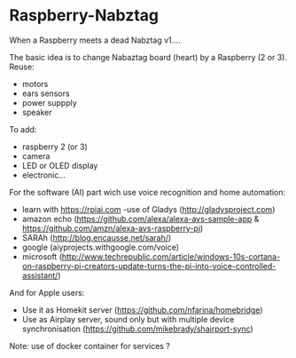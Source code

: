 # Raspberry-Nabztag
When a Raspberry meets a dead Nabztag v1....

The basic idea is to change Nabaztag board (heart) by a Raspberry (2 or 3).
Reuse:
- motors
- ears sensors
- power suppply
- speaker

To add:
- raspberry 2 (or 3)
- camera
- LED or OLED display
- electronic...

For the software (AI) part wich use voice recognition and home automation:
- learn with https://rpiai.com
 -use of Gladys (http://gladysproject.com)
 - amazon echo (https://github.com/alexa/alexa-avs-sample-app & https://github.com/amzn/alexa-avs-raspberry-pi)
 - SARAh (http://blog.encausse.net/sarah/)
 - google (aiyprojects.withgoogle.com/voice)
 - microsoft (http://www.techrepublic.com/article/windows-10s-cortana-on-raspberry-pi-creators-update-turns-the-pi-into-voice-controlled-assistant/)
 
 And for Apple users:
 - Use it as Homekit server (https://github.com/nfarina/homebridge)
 - Use as Airplay server, sound only but with multiple device synchronisation (https://github.com/mikebrady/shairport-sync)
 
 Note: use of docker container for services ?
